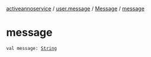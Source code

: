 [activeannoservice](../../index.md) / [user.message](../index.md) / [Message](index.md) / [message](./message.md)

# message

`val message: `[`String`](https://kotlinlang.org/api/latest/jvm/stdlib/kotlin/-string/index.html)